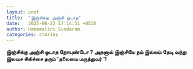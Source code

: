 ```yaml
---
layout: post
title:  "இஞ்சிக்கு அஞ்சி ஓடாத"
date:   2025-06-22 17:14:51 +0530
author: Hemamalini Sundaram
categories: stories
---
```


**இஞ்சிக்கு அஞ்சி ஓடாத நோயுண்டோ ? அதனால் இஞ்சியே நம் இல்லம் தேடி வந்து இலவச
சிகிச்சை தரும் \'தலைமை மருத்துவர் \'!**
